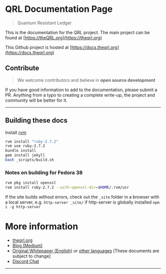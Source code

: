 # QRL Documentation Page

> Quantum Resistant Ledger


This is the documentation for the QRL project. The main project can be found at [https://theQRL.org](https://theqrl.org)

This Github project is hosted at [https://docs.theqrl.org](https://docs.theqrl.org)

## Contribute

> We welcome contributors and believe in **open source development**

If you have good information to add to the documentation, please submit a PR.
Anything from a typo to creating a complete write-up, the project and community will be better for it.

- - -

## Building these docs

Install [rvm](https://rvm.io)

```bash
rvm install "ruby-2.7.2"
rvm use ruby-2.7.2
bundle install
gem install jekyll
bash _scripts/build.sh
```

### Notes on building for Fedora 38

```bash
rvm pkg install openssl
rvm install ruby-2.7.2 --with-openssl-dir=$HOME/.rvm/usr
```


If the site builds without errors, check out the ```_site``` folder in a browser with a local server, e.g. ```http-server _site/``` if http-server is globally installed ```npm i -g http-server```

# More information

 * [theqrl.org](https://theqrl.org)
 * [Blog (Medium)](https://medium.com/the-quantum-resistant-ledger)
 * [Original Whitepaper (English)](https://github.com/theQRL/Whitepaper/blob/master/QRL_whitepaper.pdf) or [other languages](https://github.com/theQRL/Whitepaper/blob/master) [These documents are subject to change]
 * [Discord Chat](https://discord.gg/RcR9WzX)
 
* * *
